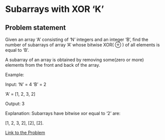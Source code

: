 # Subarrays with XOR ‘K’

## Problem statement

Given an array ‘A’ consisting of ‘N’ integers and an integer ‘B’, find the number of subarrays of array ‘A’ whose bitwise XOR( ⊕ ) of all elements is equal to ‘B’.

A subarray of an array is obtained by removing some(zero or more) elements from the front and back of the array.

Example:

Input: ‘N’ = 4 ‘B’ = 2

‘A’ = [1, 2, 3, 2]

Output: 3

Explanation: Subarrays have bitwise xor equal to ‘2’ are: 

[1, 2, 3, 2], [2], [2].

<a href="https://www.codingninjas.com/studio/problems/subarrays-with-xor-k_6826258">Link to the Problem</a>